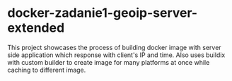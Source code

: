 # docker-zadanie1-geoip-server-extended
This project showcases the process of building docker image with server side application which response with client's IP and time. Also uses buildix with custom builder to create image for many platforms at once while caching to different image.

